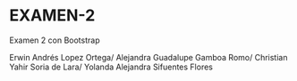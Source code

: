 # EXAMEN-2
Examen 2 con Bootstrap

Erwin Andrés Lopez Ortega/
Alejandra Guadalupe Gamboa Romo/
Christian Yahir Soria de Lara/
Yolanda Alejandra Sifuentes Flores
